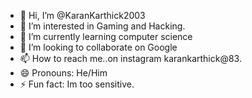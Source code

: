 - 👋 Hi, I’m @KaranKarthick2003
- 👀 I’m interested in Gaming and Hacking.
- 🌱 I’m currently learning computer science
- 💞️ I’m looking to collaborate on Google
- 📫 How to reach me..on instagram karankarthick@83.
- 😄 Pronouns: He/Him
- ⚡ Fun fact: Im too sensitive.

<!---
KaranKarthick2003/KaranKarthick2003 is a ✨ special ✨ repository because its `README.md` (this file) appears on your GitHub profile.
You can click the Preview link to take a look at your changes.
--->
